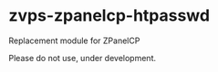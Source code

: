 zvps-zpanelcp-htpasswd
======================

Replacement module for ZPanelCP

Please do not use, under development.
